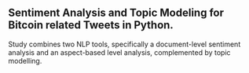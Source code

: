 ## Sentiment Analysis and Topic Modeling for Bitcoin related Tweets in Python.

Study combines two NLP tools, specifically a document-level sentiment analysis and an aspect-based level analysis, complemented by topic modelling.
